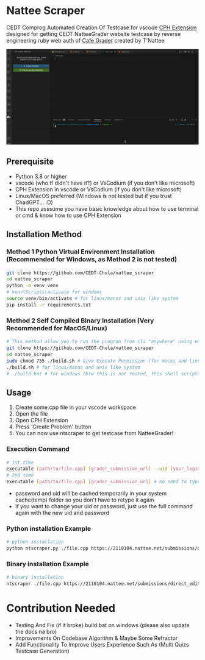 # Nattee Scraper
CEDT Comprog Automated Creation Of Testcase for vscode [CPH Extension](https://github.com/agrawal-d/cph)
designed for getting CEDT NatteeGrader website testcase by reverse engineering ruby web auth of [Cafe Grader](https://github.com/cafe-grader-team/cafe-grader-web) created by T'Nattee

![showcase](https://github.com/CEDT-Chula/nattee_scraper/blob/master/showcase/showcase.gif?raw=true)

## Prerequisite
- Python 3.8 or higher
- vscode (who tf didn't have it?) or VsCodium (if you don't like microsoft)
- CPH Extension in vscode or VsCodium (if you don't like microsoft)
- Linux/MacOS preferred (Windows is not tested but if you trust ChadGPT... :D)
- This repo asssume you have basic knowledge about how to use terminal or cmd & know how to use CPH Extension

## Installation Method
### Method 1 Python Virtual Environment Installation (Recommended for Windows, as Method 2 is not tested)
```bash
git clone https://github.com/CEDT-Chula/nattee_scraper
cd nattee_scraper
python -m venv venv
# venv\Scripts\activate for windows
source venv/bin/activate # for linux/macos and unix like system
pip install -r requirements.txt
```
### Method 2 Self Compiled Binary Installation (Very Recommended for MacOS/Linux)
```bash
# This method allow you to run the program from cli "anywhere" using environment variable "path"
git clone https://github.com/CEDT-Chula/nattee_scraper
cd nattee_scraper
sudo chmod 755 ./build.sh # Give Execute Permission (for macos and linux only!)
./build.sh # for linux/macos and unix like system
# ./build.bat # for windows (btw this is not tested, this shell scripts was written by ChadGPT using build.sh as reference)
```

## Usage
1. Create some.cpp file in your vscode workspace
2. Open the file
3. Open CPH Extension
4. Press 'Create Problem' button
5. You can now use ntscraper to get testcase from NatteeGrader!
### Execution Command
```bash
# 1st time
executable [path/to/file.cpp] [grader_submission_url] --uid [your_login_uid] --password [your_login_password]
# 2nd time
executable [path/to/file.cpp] [grader_submission_url] # no need to type uid and password again
```
- password and uid will be cached temporarily in your system cache(temp) folder so you don't have to retype it again
- if you want to change your uid or password, just use the full command again with the new uid and password

### Python installation Example
```bash
# python installation
python ntscraper.py ./file.cpp https://2110104.nattee.net/submissions/direct_edit_problem/1307 --uid 66778899 --password 12345678
```
### Binary installation Example
```bash
# binary installation
ntscraper ./file.cpp https://2110104.nattee.net/submissions/direct_edit_problem/1307 --uid 66778899 --password 12345678
```
# Contribution Needed
- Testing And Fix (if it broke) build.bat on windows (please also update the docs na bro)
- Improvements On Codebase Algorithm & Maybe Some Refractor
- Add Functionality To Improve Users Experience Such As (Multi Quizs Testcase Generation)
